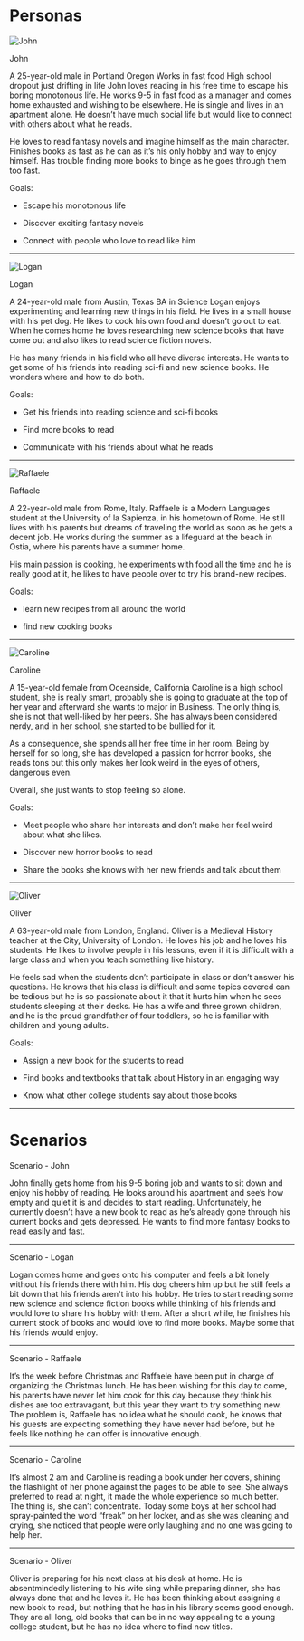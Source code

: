 # Personas

![John](John.jpeg)

John

A 25-year-old male in Portland Oregon
Works in fast food
High school dropout just drifting in life
John loves reading in his free time to escape his boring monotonous life. He works 9-5 in fast
food as a manager and comes home exhausted and wishing to be elsewhere. He is single and
lives in an apartment alone. He doesn’t have much social life but would like to connect with
others about what he reads.

He loves to read fantasy novels and imagine himself as the main character. Finishes books as
fast as he can as it’s his only hobby and way to enjoy himself. Has trouble finding more books to
binge as he goes through them too fast.

Goals:

- Escape his monotonous life

- Discover exciting fantasy novels

- Connect with people who love to read like him


---------------------------------------------------------

![Logan](/personas/Logan.jpeg)

Logan

A 24-year-old male from Austin, Texas
BA in Science
Logan enjoys experimenting and learning new things in his field. He lives in a small house with
his pet dog. He likes to cook his own food and doesn’t go out to eat. When he comes home he
loves researching new science books that have come out and also likes to read science fiction
novels.

He has many friends in his field who all have diverse interests. He wants to get some of his
friends into reading sci-fi and new science books. He wonders where and how to do both.

Goals:

- Get his friends into reading science and sci-fi books

- Find more books to read

- Communicate with his friends about what he reads

---------------------------------------------------------

![Raffaele](/personas/Raffaele.jpeg)

Raffaele

A 22-year-old male from Rome, Italy.
Raffaele is a Modern Languages student at the University of la Sapienza, in his hometown of
Rome. He still lives with his parents but dreams of traveling the world as soon as he gets a
decent job. He works during the summer as a lifeguard at the beach in Ostia, where his parents
have a summer home.

His main passion is cooking, he experiments with food all the time and he is really good at it, he
likes to have people over to try his brand-new recipes.

Goals:

- learn new recipes from all around the world

- find new cooking books

---------------------------------------------------------

![Caroline](/personas/Caroline.jpeg)

Caroline

A 15-year-old female from Oceanside, California
Caroline is a high school student, she is really smart, probably she is going to graduate at the
top of her year and afterward she wants to major in Business.
The only thing is, she is not that well-liked by her peers. She has always been considered nerdy,
and in her school, she started to be bullied for it.

As a consequence, she spends all her free time in her room. Being by herself for so long, she
has developed a passion for horror books, she reads tons but this only makes her look weird in
the eyes of others, dangerous even.

Overall, she just wants to stop feeling so alone.

Goals:

- Meet people who share her interests and don’t make her feel weird about what she likes.

- Discover new horror books to read

- Share the books she knows with her new friends and talk about them

---------------------------------------------------------

![Oliver](/personas/Oliver.jpeg)

Oliver

A 63-year-old male from London, England.
Oliver is a Medieval History teacher at the City, University of London. He loves his job and he
loves his students. He likes to involve people in his lessons, even if it is difficult with a large
class and when you teach something like history.

He feels sad when the students don’t participate in class or don’t answer his questions. He
knows that his class is difficult and some topics covered can be tedious but he is so passionate
about it that it hurts him when he sees students sleeping at their desks.
He has a wife and three grown children, and he is the proud grandfather of four toddlers, so he
is familiar with children and young adults.

Goals:

- Assign a new book for the students to read

- Find books and textbooks that talk about History in an engaging way

- Know what other college students say about those books

---------------------------------------------------------

# Scenarios

Scenario - John

John finally gets home from his 9-5 boring job and wants to sit down and enjoy his hobby of
reading. He looks around his apartment and see’s how empty and quiet it is and decides to start
reading. Unfortunately, he currently doesn’t have a new book to read as he’s already gone
through his current books and gets depressed. He wants to find more fantasy books to read
easily and fast.

---------------------------------------------------------

Scenario - Logan

Logan comes home and goes onto his computer and feels a bit lonely without his friends there
with him. His dog cheers him up but he still feels a bit down that his friends aren't into his hobby.
He tries to start reading some new science and science fiction books while thinking of his
friends and would love to share his hobby with them. After a short while, he finishes his current
stock of books and would love to find more books. Maybe some that his friends would enjoy.

---------------------------------------------------------

Scenario - Raffaele

It’s the week before Christmas and Raffaele have been put in charge of organizing the
Christmas lunch. He has been wishing for this day to come, his parents have never let him cook
for this day because they think his dishes are too extravagant, but this year they want to try
something new. The problem is, Raffaele has no idea what he should cook, he knows that his
guests are expecting something they have never had before, but he feels like nothing he can
offer is innovative enough.

---------------------------------------------------------

Scenario - Caroline

It’s almost 2 am and Caroline is reading a book under her covers, shining the flashlight of her
phone against the pages to be able to see. She always preferred to read at night, it made the
whole experience so much better. The thing is, she can’t concentrate. Today some boys at her
school had spray-painted the word “freak” on her locker, and as she was cleaning and crying,
she noticed that people were only laughing and no one was going to help her.

---------------------------------------------------------

Scenario - Oliver

Oliver is preparing for his next class at his desk at home. He is absentmindedly listening to his
wife sing while preparing dinner, she has always done that and he loves it. He has been thinking
about assigning a new book to read, but nothing that he has in his library seems good enough.
They are all long, old books that can be in no way appealing to a young college student, but he
has no idea where to find new titles.
